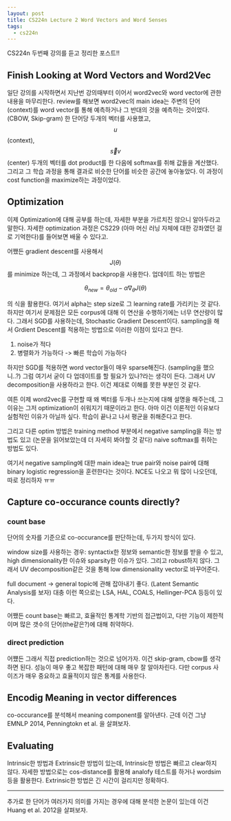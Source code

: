 ```yaml
---
layout: post
title: CS224n Lecture 2 Word Vectors and Word Senses
tags:
  - cs224n
---
```


CS224n 두번째 강의를 듣고 정리한 포스트!!

## Finish Looking at Word Vectors and Word2Vec

일단 강의를 시작하면서 지난번 강의때부터 이어서 word2vec와 word vector에 관한 내용을 마무리한다. review를 해보면 word2vec의 main idea는 주변의 단어(context)를 word vector를 통해 예측하거나 그 반대의 것을 예측하는 것이었다. (CBOW, Skip-gram) 한 단어당 두개의 벡터를 사용했고, $$u$$ (context), $$\vec sv$$ (center) 두개의 벡터를 dot product를 한 다음에 softmax를 취해 값들을 계산했다. 그리고 그 학습 과정을 통해 결과로 비슷한 단어를 비슷한 공간에 놓아놓았다. 이 과정이 cost function을 maximize하는 과정이었다.

## Optimization

이제 Optimization에 대해 공부를 하는데, 자세한 부분을 가르치진 않으니 알아두라고 말한다. 자세한 optimization 과정은 CS229 (아마 머신 러닝 자체에 대한 강좌였던 걸로 기억한다)를 들어보면 배울 수 있다고.

어쨌든 gradient descent를 사용해서 $$J(\theta)$$를 minimize 하는데, 그 과정에서 backprop을 사용한다. 업데이트 하는 방법은

$$\theta_{new} = \theta_{old} - \alpha \nabla_{\theta} J(\theta) $$

의 식을 활용한다. 여기서 alpha는 step size로 그 learning rate를 가리키는 것 같다. 하지만 여기서 문제점은 모든 corpus에 대해 이 연산을 수행하기에는 너무 연산량이 많다. 그래서 SGD를 사용하는데, Stochastic Gradient Descent이다. sampling을 해서 Grdient Descent를 적용하는 방법으로 이러한 이점이 있다고 한다.

1. noise가 적다
2. 병렬화가 가능하다 -> 빠른 학습이 가능하다

하지만 SGD를 적용하면 word vector들이 매우 sparse해진다. (sampling을 했으니..?) 그럼 여기서 굳이 다 업데이트를 할 필요가 있나?라는 생각이 든다. 그래서 UV decomposition을 사용하라고 한다. 이건 제대로 이해를 못한 부분인 것 같다.

여튼 이제 word2vec를 구현할 때 왜 벡터를 두개나 쓰는지에 대해 설명을 해주는데, 그 이유는 그저 optimization이 쉬워지기 때문이라고 한다. 아마 이건 이론적인 이유보다 실험적인 이유가 아닐까 싶다. 학습이 끝나고 나서 평균을 취해준다고 한다.

그리고 다른 optim 방법은 training method 부분에서 negative sampling을 하는 방법도 있고 (논문을 읽어보았는데 더 자세히 봐야할 것 같다) naive softmax를 취하는 방법도 있다.

여기서 negative sampling에 대한 main idea는 true pair와 noise pair에 대해 binary logistic regression을 훈련한다는 것이다. NCE도 나오고 뭐 많이 나오던데, 따로 정리하자 ㅠㅠ

## Capture co-occurance counts directly?

### count base

단어의 숫자를 기준으로 co-occurance를 판단하는데, 두가지 방식이 있다.

window size를 사용하는 경우: syntactix한 정보와 semantic한 정보를 받을 수 있고, high dimensionality한 이슈와 sparsity한 이슈가 있다. 그리고 robust하지 않다. 그래서 UV decomposition같은 것을 통해 low dimensionality vector로 바꾸어준다.

full document -> general topic에 관해 잡아내기 좋다. (Latent Semantic Analysis를 보자) 대충 이런 쪽으로는 LSA, HAL, COALS, Hellinger-PCA 등등이 있다.

어쨌든 count base는 빠르고, 효율적인 통계학 기반의 접근법이고, 다만 기능이 제한적이며 많은 갯수의 단어(the같은?)에 대해 취약하다.

### direct prediction

어쩄든 그래서 직접 prediction하는 것으로 넘어가자. 이건 skip-gram, cbow를 생각하면 된다. 성능이 매우 좋고 복잡한 패턴에 대해 매우 잘 알아차린다. 다만 corpus 사이즈가 매우 중요하고 효율적이지 않은 통계를 사용한다.

## Encodig Meaning in vector differences

co-occurance를 분석해서 meaning component를 알아낸다. 근데 이건 그냥 EMNLP 2014, Penningtokn et al. 을 살펴보자.

## Evaluating

Intrinsic한 방법과 Extrinsic한 방법이 있는데, Intrinsic한 방법은 빠르고 clear하지 않다. 자세한 방법으로는 cos-distance를 활용해 analofy 테스트를 하거나 wordsim등을 활용한다. Extrinsic한 방법은 긴 시간이 걸리지만 정확하다.

---

추가로 한 단어가 여러가지 의미를 가지는 경우에 대해 분석한 논문이 있는데 이건 Huang et al. 2012을 살펴보자.
